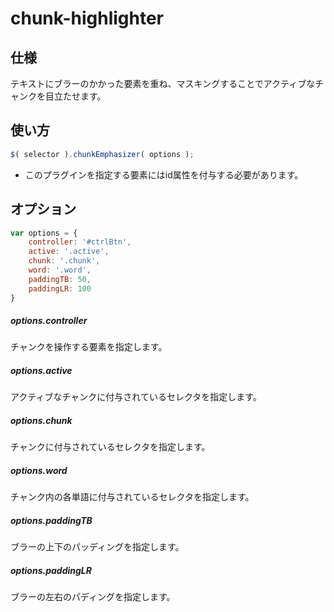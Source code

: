 # chunk-highlighter

## 仕様
テキストにブラーのかかった要素を重ね、マスキングすることでアクティブなチャンクを目立たせます。



## 使い方
```javascript
$( selector ).chunkEmphasizer( options );
```
* このプラグインを指定する要素にはid属性を付与する必要があります。



## オプション
```javascript
var options = {
	controller: '#ctrlBtn',
	active: '.active',
	chunk: '.chunk',
	word: '.word',
	paddingTB: 50,
	paddingLR: 100
}
```
##### options.controller
チャンクを操作する要素を指定します。
##### options.active
アクティブなチャンクに付与されているセレクタを指定します。
##### options.chunk
チャンクに付与されているセレクタを指定します。
##### options.word
チャンク内の各単語に付与されているセレクタを指定します。
##### options.paddingTB
ブラーの上下のパッディングを指定します。
##### options.paddingLR
ブラーの左右のパディングを指定します。
